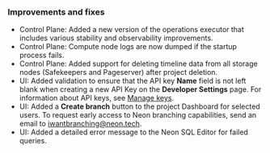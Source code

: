 ### Improvements and fixes

- Control Plane: Added a new version of the operations executor that includes various stability and observability improvements.
- Control Plane: Compute node logs are now dumped if the startup process fails.
- Control Plane: Added support for deleting timeline data from all storage nodes (Safekeepers and Pageserver) after project deletion.
- UI: Added validation to ensure that the API key **Name** field is not left blank when creating a new API Key on the **Developer Settings** page. For information about API keys, see [Manage keys](/docs/get-started-with-neon/using-api-keys/).
- UI: Added a **Create branch** button to the project Dashboard for selected users. To request early access to Neon branching capabilities, send an email to [iwantbranching@neon.tech](mailto:iwantbranching@neon.tech).
- UI: Added a detailed error message to the Neon SQL Editor for failed queries.
